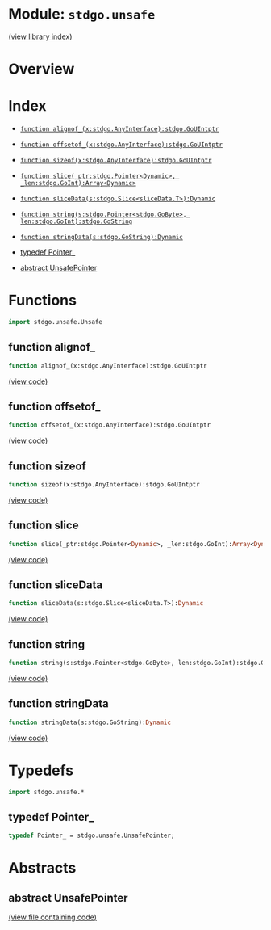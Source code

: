 # Module: `stdgo.unsafe`

[(view library index)](../stdgo.md)


# Overview


# Index


- [`function alignof_(x:stdgo.AnyInterface):stdgo.GoUIntptr`](<#function-alignof_>)

- [`function offsetof_(x:stdgo.AnyInterface):stdgo.GoUIntptr`](<#function-offsetof_>)

- [`function sizeof(x:stdgo.AnyInterface):stdgo.GoUIntptr`](<#function-sizeof>)

- [`function slice(_ptr:stdgo.Pointer<Dynamic>, _len:stdgo.GoInt):Array<Dynamic>`](<#function-slice>)

- [`function sliceData(s:stdgo.Slice<sliceData.T>):Dynamic`](<#function-slicedata>)

- [`function string(s:stdgo.Pointer<stdgo.GoByte>, len:stdgo.GoInt):stdgo.GoString`](<#function-string>)

- [`function stringData(s:stdgo.GoString):Dynamic`](<#function-stringdata>)

- [typedef Pointer\_](<#typedef-pointer_>)

- [abstract UnsafePointer](<#abstract-unsafepointer>)

# Functions


```haxe
import stdgo.unsafe.Unsafe
```


## function alignof\_


```haxe
function alignof_(x:stdgo.AnyInterface):stdgo.GoUIntptr
```


[\(view code\)](<./Unsafe.hx#L69>)


## function offsetof\_


```haxe
function offsetof_(x:stdgo.AnyInterface):stdgo.GoUIntptr
```


[\(view code\)](<./Unsafe.hx#L65>)


## function sizeof


```haxe
function sizeof(x:stdgo.AnyInterface):stdgo.GoUIntptr
```


[\(view code\)](<./Unsafe.hx#L61>)


## function slice


```haxe
function slice(_ptr:stdgo.Pointer<Dynamic>, _len:stdgo.GoInt):Array<Dynamic>
```


[\(view code\)](<./Unsafe.hx#L83>)


## function sliceData


```haxe
function sliceData(s:stdgo.Slice<sliceData.T>):Dynamic
```


[\(view code\)](<./Unsafe.hx#L77>)


## function string


```haxe
function string(s:stdgo.Pointer<stdgo.GoByte>, len:stdgo.GoInt):stdgo.GoString
```


[\(view code\)](<./Unsafe.hx#L80>)


## function stringData


```haxe
function stringData(s:stdgo.GoString):Dynamic
```


[\(view code\)](<./Unsafe.hx#L74>)


# Typedefs


```haxe
import stdgo.unsafe.*
```


## typedef Pointer\_


```haxe
typedef Pointer_ = stdgo.unsafe.UnsafePointer;
```


# Abstracts


## abstract UnsafePointer


[\(view file containing code\)](<./Unsafe.hx>)


